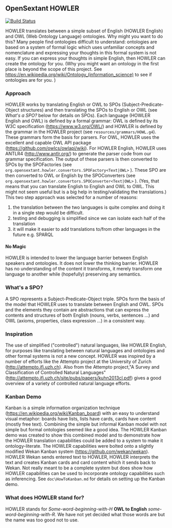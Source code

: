  
## OpenSextant HOWLER
 [![Build Status](https://travis-ci.org/OpenSextant/OpenSextant-HOWLER.svg?branch=master)](https://travis-ci.org/OpenSextant/OpenSextant-HOWLER)
 
 HOWLER translates between a simple subset of English (HOWLER English) and OWL (Web Ontology Language) ontologies. Why might you want to do this? Many people find ontologies difficult to understand: ontologies are based on a system of formal logic which uses unfamiliar concepts and nomenclature and expressing your thoughts in this formal system is not easy. If you can express your thoughts in simple English, then HOWLER can create the ontology for you. (Why you might want an ontology in the first place is beyond the scope of this project. See https://en.wikipedia.org/wiki/Ontology_(information_science) to see if ontologies are for you. )
 
### Approach
 HOWLER works by translating English or OWL to SPOs (Subject-Predicate-Object structures) and then translating the SPOs to English or OWL (see *What's a SPO?* below for details on SPOs). Each language (HOWLER English and OWL) is defined by a formal grammar: OWL is defined by its W3C specification (https://www.w3.org/OWL/) and HOWLER is defined by the grammar in the HOWLER project (see `resources/grammars/HOWL.g4`). These grammars form the basis for parsers. For OWL, HOWLER uses the excellent and capable OWL API package (https://github.com/owlcs/owlapi/wiki). For HOWLER English, HOWLER uses ANTLR4 (http://www.antlr.org/) to generate the parser code from our grammar specification. The output of these parsers is then converted to SPOs by the SPOFactories (see `org.opensextant.howler.convertors.SPOFactory<Text|OWL>` ). These SPO are then converted to OWL or English by the SPOConverters (see `org.opensextant.howler.convertors.SPOConverter<Text|OWL>` ). (Yes, that means that you can translate English to English and OWL to OWL. This might not seem useful but is a big help in testing/validating the translations.) This two step approach was selected for a number of reasons:

1. the translation between the two languages is quite complex and doing it in a single step would be difficult.
2. testing and debugging is simplified since we can isolate each half of the translation
3. it will make it easier to add translations to/from other languages in the future e.g. SPARQL

#### No Magic
 HOWLER is intended to lower the language barrier between English speakers and ontologies. It does not lower the thinking barrier. HOWLER has no understanding of the content it transforms, it merely transform one language to another while (hopefully) preserving any semantics.
 
### What's a SPO?
A SPO represents a Subject-Predicate-Object triple. SPOs form the basis of the model that HOWLER uses to translate between English and OWL. SPOs and the elements they contain are abstractions that can express the contents and structures of both English (nouns, verbs, sentences ...) and OWL (axioms, properties, class expression ...) in a consistent way.

### Inspiration
 The use of simplified ("controlled") natural languages, like HOWLER English, for purposes like translating between natural languages and ontologies and other formal systems is not a new concept. HOWLER was inspired by a number of efforts like the Attempto project at the University of Zurich (http://attempto.ifi.uzh.ch).
 Also from the Attempto project,"A Survey and Classification of Controlled Natural Languages" (http://attempto.ifi.uzh.ch/site/pubs/papers/kuhn2013cl.pdf) gives a good overview of a variety of controlled natural language efforts.
 
### Kanban Demo 
Kanban is a simple information organization technique (https://en.wikipedia.org/wiki/Kanban_board) with an easy to understand visual metaphor: boards have lists, lists have cards, cards have content (mostly free text). Combining the simple but informal Kanban model with not simple but formal ontologies seemed like a good idea.  The HOWLER Kanban demo was created to show this combined model and to demonstrate how the HOWLER translation capabilities could be added to a system to make it ontology-literate. The HOWLER capabilities were bolted onto a slightly modified Wekan Kanban system (https://github.com/wekan/wekan). HOWLER Wekan sends entered text to HOWLER, HOWLER interprets the text and creates Kanban cards and card content which it sends back to Wekan. Not really meant to be a complete system but does show how HOWLER capabilities can be used to incorporate ontology capabilities such as inferencing. See `doc\HowToKanban.md` for details on setting up the Kanban demo.
 
### What does HOWLER stand for?
 HOWLER stands for  *Some-word-beginning-with-H* **OWL to English** *some-word-beginning-with-R*. We have not yet decided what those words are but the name was too good not to use.